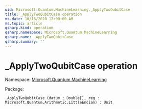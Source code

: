 ```yaml
---
uid: Microsoft.Quantum.MachineLearning._ApplyTwoQubitCase
title: _ApplyTwoQubitCase operation
ms.date: 10/16/2020 12:00:00 AM
ms.topic: article
qsharp.kind: operation
qsharp.namespace: Microsoft.Quantum.MachineLearning
qsharp.name: _ApplyTwoQubitCase
qsharp.summary: ''
---
```


# _ApplyTwoQubitCase operation

Namespace: [Microsoft.Quantum.MachineLearning](xref:Microsoft.Quantum.MachineLearning)

Package: [](https://nuget.org/packages/)




```Q#
_ApplyTwoQubitCase (datum : Double[], reg : Microsoft.Quantum.Arithmetic.LittleEndian) : Unit
```
